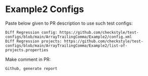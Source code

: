 # Example2 Configs
Paste below given to PR description to use such test configs:
```
Diff Regression config: https://github.com/checkstyle/test-configs/blob/main/ArrayTrailingComma/Example2/config.xml
Diff Regression projects: https://github.com/checkstyle/test-configs/blob/main/ArrayTrailingComma/Example2/list-of-projects.properties
```
Make comment in PR:
```
Github, generate report
```

